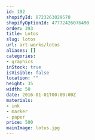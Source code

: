 ```yaml
---
id: 192
shopifyId: 8723263029578
shopifyOptionId: 47772426076490
order: 393
title: Lotos
slug: lotos
url: art-works/lotos
aliases: []
categories:
- graphics
inStock: true
isVisible: false
location: ""
height: 35
width: 50
date: 2016-01-01T00:00:00Z
materials:
- ink
- marker
- paper
price: 500
mainImage: lotus.jpg
---
```

